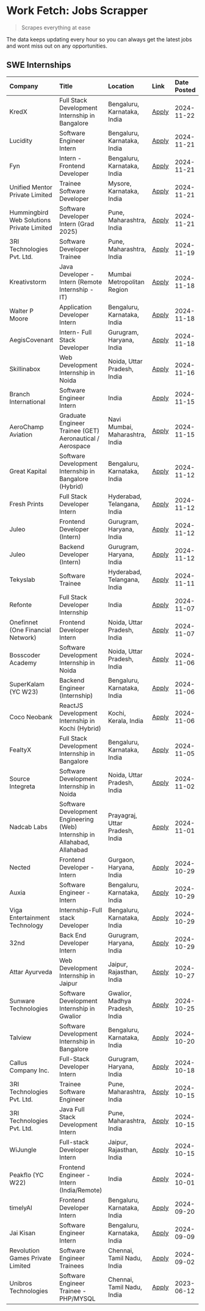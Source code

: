 # Work Fetch: Jobs Scrapper
> Scrapes everything at ease

The data keeps updating every hour so you can always get the latest jobs and wont miss out on any opportunities.

## SWE Internships
<!--START_SECTION:workfetch-->
| Company                                   | Title                                                                     | Location                        | Link                                                                                                                                                                                                                                              | Date Posted   |
|:------------------------------------------|:--------------------------------------------------------------------------|:--------------------------------|:--------------------------------------------------------------------------------------------------------------------------------------------------------------------------------------------------------------------------------------------------|:--------------|
| KredX                                     | Full Stack Development Internship in Bangalore                            | Bengaluru, Karnataka, India     | [Apply](https://in.linkedin.com/jobs/view/full-stack-development-internship-in-bangalore-at-kredx-4082021747?position=24&pageNum=0&refId=fDzDHIHyvQXrW5ezeB%2Fc1A%3D%3D&trackingId=%2BvmJjxcC%2BYb%2FZ%2BeacK8cLQ%3D%3D)                          | 2024-11-22    |
| Lucidity                                  | Software Engineer Intern                                                  | Bengaluru, Karnataka, India     | [Apply](https://in.linkedin.com/jobs/view/software-engineer-intern-at-lucidity-4081805788?position=11&pageNum=0&refId=fDzDHIHyvQXrW5ezeB%2Fc1A%3D%3D&trackingId=wpTyj1mmgKDr7ZwtiUxjnA%3D%3D)                                                     | 2024-11-21    |
| Fyn                                       | Intern - Frontend Developer                                               | Bengaluru, Karnataka, India     | [Apply](https://in.linkedin.com/jobs/view/intern-frontend-developer-at-fyn-4079706595?position=18&pageNum=0&refId=fDzDHIHyvQXrW5ezeB%2Fc1A%3D%3D&trackingId=rC3lt%2Br5ltnXV8sYtNvtOg%3D%3D)                                                       | 2024-11-21    |
| Unified Mentor Private Limited            | Trainee Software Developer                                                | Mysore, Karnataka, India        | [Apply](https://in.linkedin.com/jobs/view/trainee-software-developer-at-unified-mentor-private-limited-4079627458?position=21&pageNum=0&refId=fDzDHIHyvQXrW5ezeB%2Fc1A%3D%3D&trackingId=50PvYaqBeVUHJbfM4H7g1w%3D%3D)                             | 2024-11-21    |
| Hummingbird Web Solutions Private Limited | Software Developer Intern (Grad 2025)                                     | Pune, Maharashtra, India        | [Apply](https://in.linkedin.com/jobs/view/software-developer-intern-grad-2025-at-hummingbird-web-solutions-private-limited-4079796998?position=27&pageNum=0&refId=fDzDHIHyvQXrW5ezeB%2Fc1A%3D%3D&trackingId=h1phSNPIX3k1ujSY35YyWA%3D%3D)         | 2024-11-21    |
| 3RI Technologies Pvt. Ltd.                | Software Developer Trainee                                                | Pune, Maharashtra, India        | [Apply](https://in.linkedin.com/jobs/view/software-developer-trainee-at-3ri-technologies-pvt-ltd-4080283578?position=35&pageNum=0&refId=fDzDHIHyvQXrW5ezeB%2Fc1A%3D%3D&trackingId=hQ%2FYaFYcK5sNpPONKGk98A%3D%3D)                                 | 2024-11-19    |
| Kreativstorm                              | Java Developer - Intern (Remote Internship - IT)                          | Mumbai Metropolitan Region      | [Apply](https://in.linkedin.com/jobs/view/java-developer-intern-remote-internship-it-at-kreativstorm-4079340084?position=25&pageNum=0&refId=fDzDHIHyvQXrW5ezeB%2Fc1A%3D%3D&trackingId=I7VoC7WWq8266R1rA0nv6A%3D%3D)                               | 2024-11-18    |
| Walter P Moore                            | Application Developer Intern                                              | Bengaluru, Karnataka, India     | [Apply](https://in.linkedin.com/jobs/view/application-developer-intern-at-walter-p-moore-4077126811?position=33&pageNum=0&refId=fDzDHIHyvQXrW5ezeB%2Fc1A%3D%3D&trackingId=EsQl2JR43NixYFyRU3bofw%3D%3D)                                           | 2024-11-18    |
| AegisCovenant                             | Intern- Full Stack Developer                                              | Gurugram, Haryana, India        | [Apply](https://in.linkedin.com/jobs/view/intern-full-stack-developer-at-aegiscovenant-4079044973?position=54&pageNum=0&refId=fDzDHIHyvQXrW5ezeB%2Fc1A%3D%3D&trackingId=QsPjK%2B7CdG7mFZtsL0c%2F2g%3D%3D)                                         | 2024-11-18    |
| Skillinabox                               | Web Development Internship in Noida                                       | Noida, Uttar Pradesh, India     | [Apply](https://in.linkedin.com/jobs/view/web-development-internship-in-noida-at-skillinabox-4077783016?position=26&pageNum=0&refId=fDzDHIHyvQXrW5ezeB%2Fc1A%3D%3D&trackingId=5VwO9kO8UlBcdbL%2FG%2BYPSw%3D%3D)                                   | 2024-11-16    |
| Branch International                      | Software Engineer Intern                                                  | India                           | [Apply](https://in.linkedin.com/jobs/view/software-engineer-intern-at-branch-international-4054425650?position=48&pageNum=0&refId=fDzDHIHyvQXrW5ezeB%2Fc1A%3D%3D&trackingId=6zvp%2BP9%2BHMHPisFI%2BGCo6A%3D%3D)                                   | 2024-11-15    |
| AeroChamp Aviation                        | Graduate Engineer Trainee (GET) Aeronautical / Aerospace                  | Navi Mumbai, Maharashtra, India | [Apply](https://in.linkedin.com/jobs/view/graduate-engineer-trainee-get-aeronautical-aerospace-at-aerochamp-aviation-4075807848?position=50&pageNum=0&refId=fDzDHIHyvQXrW5ezeB%2Fc1A%3D%3D&trackingId=XL5RoXLuN4QYDAwWRQbWuw%3D%3D)               | 2024-11-15    |
| Great Kapital                             | Software Development Internship in Bangalore (Hybrid)                     | Bengaluru, Karnataka, India     | [Apply](https://in.linkedin.com/jobs/view/software-development-internship-in-bangalore-hybrid-at-great-kapital-4074322094?position=23&pageNum=0&refId=fDzDHIHyvQXrW5ezeB%2Fc1A%3D%3D&trackingId=wETCNn3riOfkDD0KQdZO8A%3D%3D)                     | 2024-11-12    |
| Fresh Prints                              | Full Stack Developer Intern                                               | Hyderabad, Telangana, India     | [Apply](https://in.linkedin.com/jobs/view/full-stack-developer-intern-at-fresh-prints-4074759619?position=36&pageNum=0&refId=fDzDHIHyvQXrW5ezeB%2Fc1A%3D%3D&trackingId=IdwEwniL35kVeiSOjpGZtw%3D%3D)                                              | 2024-11-12    |
| Juleo                                     | Frontend Developer (Intern)                                               | Gurugram, Haryana, India        | [Apply](https://in.linkedin.com/jobs/view/frontend-developer-intern-at-juleo-4072443159?position=37&pageNum=0&refId=fDzDHIHyvQXrW5ezeB%2Fc1A%3D%3D&trackingId=OfWb85cgg6Vb%2FlAD76n8Cg%3D%3D)                                                     | 2024-11-12    |
| Juleo                                     | Backend Developer (Intern)                                                | Gurugram, Haryana, India        | [Apply](https://in.linkedin.com/jobs/view/backend-developer-intern-at-juleo-4072437848?position=59&pageNum=0&refId=fDzDHIHyvQXrW5ezeB%2Fc1A%3D%3D&trackingId=OtuPJz2Qh4oKFzQKVYlJww%3D%3D)                                                        | 2024-11-12    |
| Tekyslab                                  | Software Trainee                                                          | Hyderabad, Telangana, India     | [Apply](https://in.linkedin.com/jobs/view/software-trainee-at-tekyslab-4074128169?position=52&pageNum=0&refId=fDzDHIHyvQXrW5ezeB%2Fc1A%3D%3D&trackingId=iL74cybKyUJqVwGzdCZ%2Bdw%3D%3D)                                                           | 2024-11-11    |
| Refonte                                   | Full Stack Developer Internship                                           | India                           | [Apply](https://in.linkedin.com/jobs/view/full-stack-developer-internship-at-refonte-4071576773?position=30&pageNum=0&refId=fDzDHIHyvQXrW5ezeB%2Fc1A%3D%3D&trackingId=VP7LRSFXaZos%2FUIwh%2BicKg%3D%3D)                                           | 2024-11-07    |
| Onefinnet (One Financial Network)         | Frontend Developer Intern                                                 | Noida, Uttar Pradesh, India     | [Apply](https://in.linkedin.com/jobs/view/frontend-developer-intern-at-onefinnet-one-financial-network-4067260672?position=41&pageNum=0&refId=fDzDHIHyvQXrW5ezeB%2Fc1A%3D%3D&trackingId=untK6CoSOgyD%2FTu0MbiJhQ%3D%3D)                           | 2024-11-07    |
| Bosscoder Academy                         | Software Development Internship in Noida                                  | Noida, Uttar Pradesh, India     | [Apply](https://in.linkedin.com/jobs/view/software-development-internship-in-noida-at-bosscoder-academy-4070090866?position=10&pageNum=0&refId=fDzDHIHyvQXrW5ezeB%2Fc1A%3D%3D&trackingId=SmSMjusa%2BS7txdrOVHaZjg%3D%3D)                          | 2024-11-06    |
| SuperKalam (YC W23)                       | Backend Engineer (Internship)                                             | Bengaluru, Karnataka, India     | [Apply](https://in.linkedin.com/jobs/view/backend-engineer-internship-at-superkalam-yc-w23-4069134451?position=28&pageNum=0&refId=fDzDHIHyvQXrW5ezeB%2Fc1A%3D%3D&trackingId=Aerid%2BCdjpfAT81h0118AA%3D%3D)                                       | 2024-11-06    |
| Coco Neobank                              | ReactJS Development Internship in Kochi (Hybrid)                          | Kochi, Kerala, India            | [Apply](https://in.linkedin.com/jobs/view/reactjs-development-internship-in-kochi-hybrid-at-coco-neobank-4070090934?position=31&pageNum=0&refId=fDzDHIHyvQXrW5ezeB%2Fc1A%3D%3D&trackingId=%2BpEi54O1EinQjtZn7U28Ww%3D%3D)                         | 2024-11-06    |
| FealtyX                                   | Full Stack Development Internship in Bangalore                            | Bengaluru, Karnataka, India     | [Apply](https://in.linkedin.com/jobs/view/full-stack-development-internship-in-bangalore-at-fealtyx-4067118640?position=46&pageNum=0&refId=fDzDHIHyvQXrW5ezeB%2Fc1A%3D%3D&trackingId=6unwa6ykWdc%2FrmMMhV0KOw%3D%3D)                              | 2024-11-05    |
| Source Integreta                          | Software Development Internship in Noida                                  | Noida, Uttar Pradesh, India     | [Apply](https://in.linkedin.com/jobs/view/software-development-internship-in-noida-at-source-integreta-4066120527?position=14&pageNum=0&refId=fDzDHIHyvQXrW5ezeB%2Fc1A%3D%3D&trackingId=NgkbTRludSkUbDgWSTyTSQ%3D%3D)                             | 2024-11-02    |
| Nadcab Labs                               | Software Development Engineering (Web) Internship in Allahabad, Allahabad | Prayagraj, Uttar Pradesh, India | [Apply](https://in.linkedin.com/jobs/view/software-development-engineering-web-internship-in-allahabad-allahabad-at-nadcab-labs-4064940107?position=9&pageNum=0&refId=fDzDHIHyvQXrW5ezeB%2Fc1A%3D%3D&trackingId=25z4tj0P%2BBjc%2FpHpvOzqKA%3D%3D) | 2024-11-01    |
| Nected                                    | Frontend Developer - Intern                                               | Gurgaon, Haryana, India         | [Apply](https://in.linkedin.com/jobs/view/frontend-developer-intern-at-nected-4060911002?position=7&pageNum=0&refId=fDzDHIHyvQXrW5ezeB%2Fc1A%3D%3D&trackingId=WGaZlVq04Vr2QddJL1U6nA%3D%3D)                                                       | 2024-10-29    |
| Auxia                                     | Software Engineer - Intern                                                | Bengaluru, Karnataka, India     | [Apply](https://in.linkedin.com/jobs/view/software-engineer-intern-at-auxia-4060904544?position=19&pageNum=0&refId=fDzDHIHyvQXrW5ezeB%2Fc1A%3D%3D&trackingId=q0UNUB2HTYqflZuEr9djrw%3D%3D)                                                        | 2024-10-29    |
| Viga Entertainment Technology             | Internship-Full stack Developer                                           | Bengaluru, Karnataka, India     | [Apply](https://in.linkedin.com/jobs/view/internship-full-stack-developer-at-viga-entertainment-technology-4061962911?position=39&pageNum=0&refId=fDzDHIHyvQXrW5ezeB%2Fc1A%3D%3D&trackingId=Mj4ziyaIhUmBPBj8moh8cA%3D%3D)                         | 2024-10-29    |
| 32nd                                      | Back End Developer Intern                                                 | Gurugram, Haryana, India        | [Apply](https://in.linkedin.com/jobs/view/back-end-developer-intern-at-32nd-4062280105?position=40&pageNum=0&refId=fDzDHIHyvQXrW5ezeB%2Fc1A%3D%3D&trackingId=Ufv6pGqng34u2O0fKeqc8w%3D%3D)                                                        | 2024-10-29    |
| Attar Ayurveda                            | Web Development Internship in Jaipur                                      | Jaipur, Rajasthan, India        | [Apply](https://in.linkedin.com/jobs/view/web-development-internship-in-jaipur-at-attar-ayurveda-4060435312?position=42&pageNum=0&refId=fDzDHIHyvQXrW5ezeB%2Fc1A%3D%3D&trackingId=5hM3mdY8JhT7fv1gdv6bZw%3D%3D)                                   | 2024-10-27    |
| Sunware Technologies                      | Software Development Internship in Gwalior                                | Gwalior, Madhya Pradesh, India  | [Apply](https://in.linkedin.com/jobs/view/software-development-internship-in-gwalior-at-sunware-technologies-4059018500?position=15&pageNum=0&refId=fDzDHIHyvQXrW5ezeB%2Fc1A%3D%3D&trackingId=TCm2srMnfzzM7a3YObmQHw%3D%3D)                       | 2024-10-25    |
| Talview                                   | Software Development Internship in Bangalore                              | Bengaluru, Karnataka, India     | [Apply](https://in.linkedin.com/jobs/view/software-development-internship-in-bangalore-at-talview-4055420944?position=4&pageNum=0&refId=fDzDHIHyvQXrW5ezeB%2Fc1A%3D%3D&trackingId=Y1FjDhlZSv8d5AXPAb1%2BpA%3D%3D)                                 | 2024-10-20    |
| Callus Company Inc.                       | Full-Stack Developer Intern                                               | Gurugram, Haryana, India        | [Apply](https://in.linkedin.com/jobs/view/full-stack-developer-intern-at-callus-company-inc-4052948592?position=32&pageNum=0&refId=fDzDHIHyvQXrW5ezeB%2Fc1A%3D%3D&trackingId=VWhyaBf42ipndGB0MvyFIA%3D%3D)                                        | 2024-10-18    |
| 3RI Technologies Pvt. Ltd.                | Trainee Software Engineer                                                 | Pune, Maharashtra, India        | [Apply](https://in.linkedin.com/jobs/view/trainee-software-engineer-at-3ri-technologies-pvt-ltd-4048233384?position=34&pageNum=0&refId=fDzDHIHyvQXrW5ezeB%2Fc1A%3D%3D&trackingId=KQ3JMxzFZLs8Zk%2F5cUh5zg%3D%3D)                                  | 2024-10-15    |
| 3RI Technologies Pvt. Ltd.                | Java Full Stack Development Intern                                        | Pune, Maharashtra, India        | [Apply](https://in.linkedin.com/jobs/view/java-full-stack-development-intern-at-3ri-technologies-pvt-ltd-4048231995?position=49&pageNum=0&refId=fDzDHIHyvQXrW5ezeB%2Fc1A%3D%3D&trackingId=Zgc3j2IzHvbsI%2Fum%2FOgzHg%3D%3D)                       | 2024-10-15    |
| WiJungle                                  | Full-stack Developer Intern                                               | Jaipur, Rajasthan, India        | [Apply](https://in.linkedin.com/jobs/view/full-stack-developer-intern-at-wijungle-4048227759?position=60&pageNum=0&refId=fDzDHIHyvQXrW5ezeB%2Fc1A%3D%3D&trackingId=wVtCoRlK3HBbex5KCy9p7A%3D%3D)                                                  | 2024-10-15    |
| Peakflo (YC W22)                          | Frontend Engineer - Intern (India/Remote)                                 | India                           | [Apply](https://in.linkedin.com/jobs/view/frontend-engineer-intern-india-remote-at-peakflo-yc-w22-4037729755?position=8&pageNum=0&refId=fDzDHIHyvQXrW5ezeB%2Fc1A%3D%3D&trackingId=3munvEaPGzbmh28TkOHsUg%3D%3D)                                   | 2024-10-01    |
| timelyAI                                  | Frontend Developer Intern                                                 | Bengaluru, Karnataka, India     | [Apply](https://in.linkedin.com/jobs/view/frontend-developer-intern-at-timelyai-4030925040?position=13&pageNum=0&refId=fDzDHIHyvQXrW5ezeB%2Fc1A%3D%3D&trackingId=gZNx8VXiwVagHq9HpJ4ndA%3D%3D)                                                    | 2024-09-20    |
| Jai Kisan                                 | Software Engineer Intern                                                  | Bengaluru, Karnataka, India     | [Apply](https://in.linkedin.com/jobs/view/software-engineer-intern-at-jai-kisan-4024075360?position=45&pageNum=0&refId=fDzDHIHyvQXrW5ezeB%2Fc1A%3D%3D&trackingId=wvhTltFaC%2F%2BGzJX7laAOJg%3D%3D)                                                | 2024-09-09    |
| Revolution Games Private Limited          | Software Engineer Trainees                                                | Chennai, Tamil Nadu, India      | [Apply](https://in.linkedin.com/jobs/view/software-engineer-trainees-at-revolution-games-private-limited-4015912927?position=43&pageNum=0&refId=fDzDHIHyvQXrW5ezeB%2Fc1A%3D%3D&trackingId=fZwXGz667tMFwhAfyUqGTg%3D%3D)                           | 2024-09-02    |
| Unibros Technologies                      | Software Engineer Trainee - PHP/MYSQL                                     | Chennai, Tamil Nadu, India      | [Apply](https://in.linkedin.com/jobs/view/software-engineer-trainee-php-mysql-at-unibros-technologies-3656599241?position=55&pageNum=0&refId=fDzDHIHyvQXrW5ezeB%2Fc1A%3D%3D&trackingId=ZYoHnJtCz2kN67xNz9hnxg%3D%3D)                              | 2023-06-12    |
<!--END_SECTION:workfetch-->
